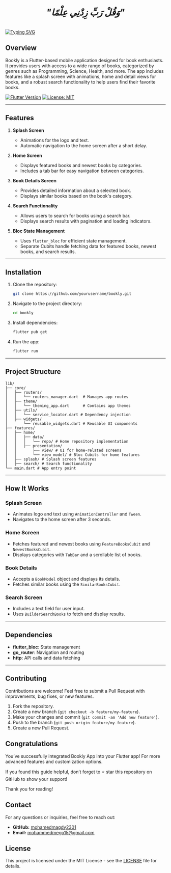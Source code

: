 <div align="center">

# *"وَقُلْ رَبِّ زِدْنِي عِلْمًا"*

</div>
<br clear="both">
<a href="https://git.io/typing-svg"><img src="https://readme-typing-svg.demolab.com?font=Protest+Guerrilla&weight=900&size=45&pause=1000&color=F78918&width=835&height=100&lines=Bookly+App+%F0%9F%98%8A%E2%9C%8C%EF%B8%8F" alt="Typing SVG" /></a>
<br clear="both">

## Overview

Bookly is a Flutter-based mobile application designed for book enthusiasts. It provides users with access to a wide range of books, categorized by genres such as Programming, Science, Health, and more. The app includes features like a splash screen with animations, home and detail views for books, and a robust search functionality to help users find their favorite books.

[![Flutter Version](https://img.shields.io/badge/Flutter-v3.0-blue.svg)](https://flutter.dev/)
[![License: MIT](https://img.shields.io/badge/License-MIT-yellow.svg)](https://opensource.org/licenses/MIT)

---

## Features

1. **Splash Screen**  
   - Animations for the logo and text.
   - Automatic navigation to the home screen after a short delay.

2. **Home Screen**  
   - Displays featured books and newest books by categories.
   - Includes a tab bar for easy navigation between categories.

3. **Book Details Screen**  
   - Provides detailed information about a selected book.
   - Displays similar books based on the book's category.

4. **Search Functionality**  
   - Allows users to search for books using a search bar.
   - Displays search results with pagination and loading indicators.

5. **Bloc State Management**  
   - Uses `flutter_bloc` for efficient state management.
   - Separate Cubits handle fetching data for featured books, newest books, and search results.

---

## Installation

1. Clone the repository:
   ```bash
   git clone https://github.com/yourusername/bookly.git
   ```
2. Navigate to the project directory:
   ```bash
   cd bookly
   ```
3. Install dependencies:
   ```bash
   flutter pub get
   ```
4. Run the app:
   ```bash
   flutter run
   ```

---

## Project Structure

```
lib/
├── core/
│   ├── routers/
│   │   └── routers_manager.dart  # Manages app routes
│   ├── theme/
│   │   └── theming_app.dart      # Contains app themes
│   ├── utils/
│   │   └── service_locator.dart # Dependency injection
│   ├── widgets/
│       └── reusable_widgets.dart # Reusable UI components
├── features/
│   ├── home/
│   │   ├── data/
│   │   │   └── repo/ # Home repository implementation
│   │   ├── presentation/
│   │       ├── view/ # UI for home-related screens
│   │       └── view model/ # Bloc Cubits for home features
│   ├── splash/ # Splash screen features
│   ├── search/ # Search functionality
└── main.dart # App entry point
```

---

## How It Works

### **Splash Screen**
- Animates logo and text using `AnimationController` and `Tween`.
- Navigates to the home screen after 3 seconds.

### **Home Screen**
- Fetches featured and newest books using `FeatureBooksCubit` and `NewestBooksCubit`.
- Displays categories with `TabBar` and a scrollable list of books.

### **Book Details**
- Accepts a `BookModel` object and displays its details.
- Fetches similar books using the `SimilarBooksCubit`.

### **Search Screen**
- Includes a text field for user input.
- Uses `BuilderSearchBooks` to fetch and display results.

---

## Dependencies

- **flutter_bloc**: State management
- **go_router**: Navigation and routing
- **http**: API calls and data fetching

---

## Contributing

Contributions are welcome! Feel free to submit a Pull Request with improvements, bug fixes, or new features.

1. Fork the repository.
2. Create a new branch (`git checkout -b feature/my-feature`).
3. Make your changes and commit (`git commit -am 'Add new feature'`).
4. Push to the branch (`git push origin feature/my-feature`).
5. Create a new Pull Request.

## Congratulations

You’ve successfully integrated Bookly App into your Flutter app! For more advanced features and customization options.

If you found this guide helpful, don’t forget to ⭐ star this repository on GitHub to show your support!

Thank you for reading!

## Contact

For any questions or inquiries, feel free to reach out:

- **GitHub:** [mohamedmagdy2301](https://github.com/mohamedmagdy2301)
- **Email:** [mohammedmego15@gmail.com](mohammedmego15@gmail.com)

## License

This project is licensed under the MIT License - see the [LICENSE](LICENSE) file for details.
